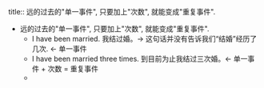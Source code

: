 title:: 远的过去的"单一事件", 只要加上"次数", 就能变成"重复事件".

- 远的过去的"单一事件", 只要加上"次数", 就能变成"重复事件".
	- I have been married. 我结过婚。→ 这句话并没有告诉我们“结婚”经历了几次. <- 单一事件
	- I have been married three times. 到目前为止我结过三次婚。<- 单一事件 + 次数 = 重复事件
	-